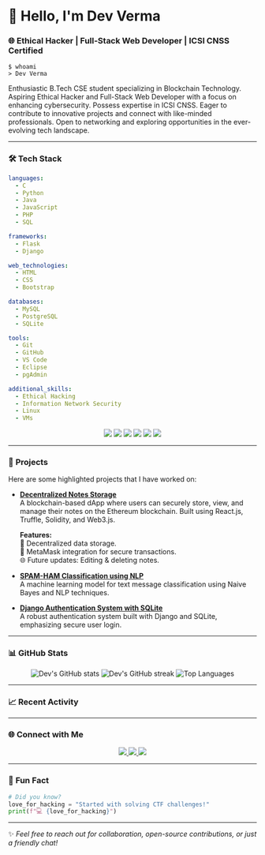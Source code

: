 # 👋 Hello, I'm Dev Verma

### 🌐 Ethical Hacker | Full-Stack Web Developer | ICSI CNSS Certified

```console
$ whoami
> Dev Verma
```

Enthusiastic B.Tech CSE student specializing in Blockchain Technology. Aspiring Ethical Hacker and Full-Stack Web Developer with a focus on enhancing cybersecurity. Possess expertise in ICSI CNSS. Eager to contribute to innovative projects and connect with like-minded professionals. Open to networking and exploring opportunities in the ever-evolving tech landscape.

---

### 🛠️ **Tech Stack**

```yaml
languages:
  - C
  - Python
  - Java
  - JavaScript
  - PHP
  - SQL

frameworks:
  - Flask
  - Django

web_technologies:
  - HTML
  - CSS
  - Bootstrap

databases:
  - MySQL
  - PostgreSQL
  - SQLite

tools:
  - Git
  - GitHub
  - VS Code
  - Eclipse
  - pgAdmin

additional_skills:
  - Ethical Hacking
  - Information Network Security
  - Linux
  - VMs
```

<p align="center">
  <img src="https://img.shields.io/badge/Code-Python-informational?style=flat&logo=python&logoColor=white&color=2bbc8a"/>
  <img src="https://img.shields.io/badge/Code-C%20-informational?style=flat&logo=c&logoColor=white&color=2bbc8a"/>
  <img src="https://img.shields.io/badge/Code-JavaScript-informational?style=flat&logo=javascript&logoColor=white&color=2bbc8a"/>
  <img src="https://img.shields.io/badge/Framework-Flask-informational?style=flat&logo=flask&logoColor=white&color=2bbc8a"/>
  <img src="https://img.shields.io/badge/Tools-Git-informational?style=flat&logo=git&logoColor=white&color=2bbc8a"/>
  <img src="https://img.shields.io/badge/Database-PostgreSQL-informational?style=flat&logo=postgresql&logoColor=white&color=2bbc8a"/>
</p>

---

### 🚀 **Projects**

Here are some highlighted projects that I have worked on:

- **[Decentralized Notes Storage](https://github.com/dkv204p/Decentralized-Notes-Storage)**  
  A blockchain-based dApp where users can securely store, view, and manage their notes on the Ethereum blockchain. Built using React.js, Truffle, Solidity, and Web3.js.  
  
  **Features:**  
  🏩 Decentralized data storage.  
  🔑 MetaMask integration for secure transactions.  
  🌐 Future updates: Editing & deleting notes.  

- **[SPAM-HAM Classification using NLP](https://github.com/dkv204p/SPAM-HAM-Classification-using-NLP)**  
  A machine learning model for text message classification using Naive Bayes and NLP techniques.

- **[Django Authentication System with SQLite](https://github.com/dkv204p/django-authentication-system-using-sqlite)**  
  A robust authentication system built with Django and SQLite, emphasizing secure user login.

---

### 📊 **GitHub Stats**

<p align="center">
  <img src="https://github-readme-stats.vercel.app/api?username=dkv204p&show_icons=true&theme=radical" alt="Dev's GitHub stats"/>
  <img src="https://github-readme-streak-stats.herokuapp.com/?user=dkv204p&theme=radical" alt="Dev's GitHub streak"/>
  <img src="https://github-readme-stats.vercel.app/api/top-langs/?username=dkv204p&theme=radical&layout=compact" alt="Top Languages"/>
</p>

---

### 📈 **Recent Activity**

<!--START_SECTION:activity-->
<!--END_SECTION:activity-->

---

### 🌐 **Connect with Me**

<p align="center">
  <a href="https://www.linkedin.com/in/devkkverma/" target="_blank">
    <img src="https://img.shields.io/badge/LinkedIn-Dev%20Verma-blue?style=flat&logo=linkedin"/>
  </a>
  <a href="mailto:devverma.tech2026@gmail.com">
    <img src="https://img.shields.io/badge/Email-devverma.tech2026%40gmail.com-red?style=flat&logo=gmail&logoColor=white"/>
  </a>
  <a href="https://www.instagram.com/dev_v.11/" target="_blank">
    <img src="https://img.shields.io/badge/Instagram-%40dev_v.11-E4405F?style=flat&logo=instagram&logoColor=white"/>
  </a>
</p>

---

### 🎨 **Fun Fact**

```python
# Did you know?
love_for_hacking = "Started with solving CTF challenges!"
print(f"💻 {love_for_hacking}")
```

---

✨ _Feel free to reach out for collaboration, open-source contributions, or just a friendly chat!_
